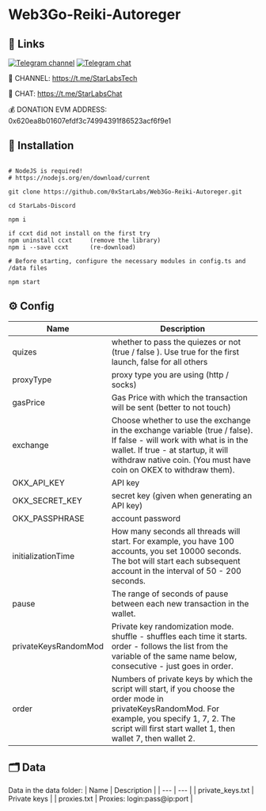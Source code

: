 # Web3Go-Reiki-Autoreger

## 🔗 Links
[![Telegram channel](https://img.shields.io/endpoint?url=https://runkit.io/damiankrawczyk/telegram-badge/branches/master?url=https://t.me/StarLabsTech)](https://t.me/StarLabsTech)
[![Telegram chat](https://img.shields.io/endpoint?url=https://runkit.io/damiankrawczyk/telegram-badge/branches/master?url=https://t.me/StarLabsChat)](https://t.me/StarLabsChat)

🔔 CHANNEL: https://t.me/StarLabsTech

💬 CHAT: https://t.me/StarLabsChat

💰 DONATION EVM ADDRESS: 0x620ea8b01607efdf3c74994391f86523acf6f9e1


## 🚀 Installation
```

# NodeJS is required!
# https://nodejs.org/en/download/current

git clone https://github.com/0xStarLabs/Web3Go-Reiki-Autoreger.git

cd StarLabs-Discord

npm i

if ccxt did not install on the first try
npm uninstall ccxt     (remove the library)
npm i --save ccxt      (re-download)

# Before starting, configure the necessary modules in config.ts and /data files

npm start
```

## ⚙️ Config

| Name | Description |
| --- | --- |
| quizes | whether to pass the quiezes or not (true / false ). Use true for the first launch, false for all others |
| proxyType | proxy type you are using (http / socks) |
| gasPrice | Gas Price with which the transaction will be sent (better to not touch) |
| exchange | Choose whether to use the exchange in the exchange variable (true / false). If false - will work with what is in the wallet. If true - at startup, it will withdraw native coin. (You must have coin on OKEX to withdraw them). 
| OKX_API_KEY |	API key |
| OKX_SECRET_KEY | secret key (given when generating an API key) |
| OKX_PASSPHRASE | account password |
| initializationTime |	How many seconds all threads will start. For example, you have 100 accounts, you set 10000 seconds. The bot will start each subsequent account in the interval of 50 - 200 seconds. |
| pause | The range of seconds of pause between each new transaction in the wallet. |
| privateKeysRandomMod |Private key randomization mode. shuffle - shuffles each time it starts. order - follows the list from the variable of the same name below, consecutive - just goes in order. |
| order | Numbers of private keys by which the script will start, if you choose the order mode in privateKeysRandomMod. For example, you specify 1, 7, 2. The script will first start wallet 1, then wallet 7, then wallet 2. |

## 🗂️ Data
Data in the data folder:
| Name | Description |
| --- | --- |
| private_keys.txt |	Private keys |
| proxies.txt |	Proxies: login:pass@ip:port |
